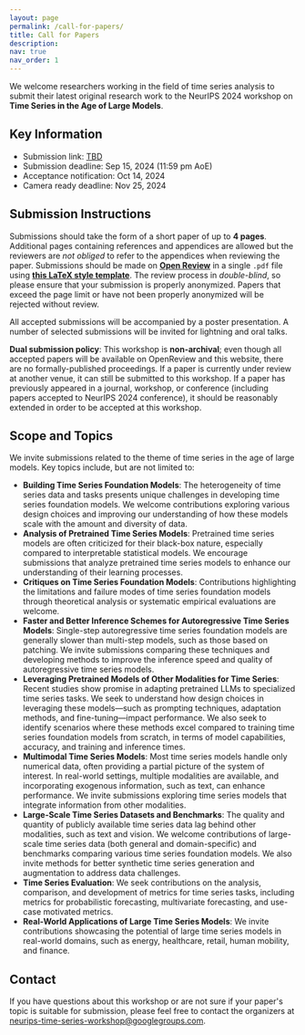 ```yaml
---
layout: page
permalink: /call-for-papers/
title: Call for Papers
description:
nav: true
nav_order: 1
---
```


We welcome researchers working in the field of time series analysis to submit their latest original research work to the NeurIPS 2024 workshop on **Time Series in the Age of Large Models**.

## Key Information

- Submission link: [TBD](https://openreview.net)
- Submission deadline: Sep 15, 2024 (11:59 pm AoE)
- Acceptance notification: Oct 14, 2024
- Camera ready deadline: Nov 25, 2024

## Submission Instructions

Submissions should take the form of a short paper of up to **4 pages**. Additional pages containing references and appendices are allowed but the reviewers are _not obliged_ to refer to the appendices when reviewing the paper. Submissions should be made on **[Open Review]()** in a single `.pdf` file using **[this LaTeX style template](../assets/latex/timeseries-workshop-latex-template.zip)**. The review process in _double-blind_, so please ensure that your submission is properly anonymized. Papers that exceed the page limit or have not been properly anonymized will be rejected without review.

All accepted submissions will be accompanied by a poster presentation. A number of selected submissions will be invited for lightning and oral talks. 

**Dual submission policy**: This workshop is **non-archival**; even though all accepted papers will be available on OpenReview and this website, there are no formally-published proceedings. If a paper is currently under review at another venue, it can still be submitted to this workshop. If a paper has previously appeared in a journal, workshop, or conference (including papers accepted to NeurIPS 2024 conference), it should be reasonably extended in order to be accepted at this workshop.

## Scope and Topics

We invite submissions related to the theme of time series in the age of large models. Key topics include, but are not limited to:

- **Building Time Series Foundation Models**: The heterogeneity of time series data and tasks presents unique challenges in developing time series foundation models. We welcome contributions exploring various design choices and improving our understanding of how these models scale with the amount and diversity of data.
- **Analysis of Pretrained Time Series Models**: Pretrained time series models are often criticized for their black-box nature, especially compared to interpretable statistical models. We encourage submissions that analyze pretrained time series models to enhance our understanding of their learning processes.
- **Critiques on Time Series Foundation Models**: Contributions highlighting the limitations and failure modes of time series foundation models through theoretical analysis or systematic empirical evaluations are welcome.
- **Faster and Better Inference Schemes for Autoregressive Time Series Models**: Single-step autoregressive time series foundation models are generally slower than multi-step models, such as those based on patching. We invite submissions comparing these techniques and developing methods to improve the inference speed and quality of autoregressive time series models.
- **Leveraging Pretrained Models of Other Modalities for Time Series**: Recent studies show promise in adapting pretrained LLMs to specialized time series tasks. We seek to understand how design choices in leveraging these models—such as prompting techniques, adaptation methods, and fine-tuning—impact performance. We also seek to identify scenarios where these methods excel compared to training time series foundation models from scratch, in terms of model capabilities, accuracy, and training and inference times.
- **Multimodal Time Series Models**: Most time series models handle only numerical data, often providing a partial picture of the system of interest. In real-world settings, multiple modalities are available, and incorporating exogenous information, such as text, can enhance performance. We invite submissions exploring time series models that integrate information from other modalities.
- **Large-Scale Time Series Datasets and Benchmarks**: The quality and quantity of publicly available time series data lag behind other modalities, such as text and vision. We welcome contributions of large-scale time series data (both general and domain-specific) and benchmarks comparing various time series foundation models. We also invite methods for better synthetic time series generation and augmentation to address data challenges.
- **Time Series Evaluation**: We seek contributions on the analysis, comparison, and development of metrics for time series tasks, including metrics for probabilistic forecasting, multivariate forecasting, and use-case motivated metrics.
- **Real-World Applications of Large Time Series Models**: We invite contributions showcasing the potential of large time series models in real-world domains, such as energy, healthcare, retail, human mobility, and finance.

## Contact

If you have questions about this workshop or are not sure if your paper's topic is suitable for submission, please feel free to contact the organizers at [neurips-time-series-workshop@googlegroups.com](mailto:neurips-time-series-workshop@googlegroups.com).
